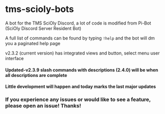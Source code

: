 # tms-scioly-bots




A bot for the TMS SciOly Discord, a lot of code is modified from Pi-Bot (SciOly Discord Server Resident Bot)

A full list of commands can be found by typing `!help` and the bot will dm you a paginated help page

v2.3.2 (current version) has integrated views and button, select menu user interface

#### Updated-v2.3.9 slash commands with descriptions (2.4.0) will be when all descriptions are complete 
#### Little development will happen and today marks the last major updates



### If you experience any issues or would like to see a feature, please open an issue! Thanks!

